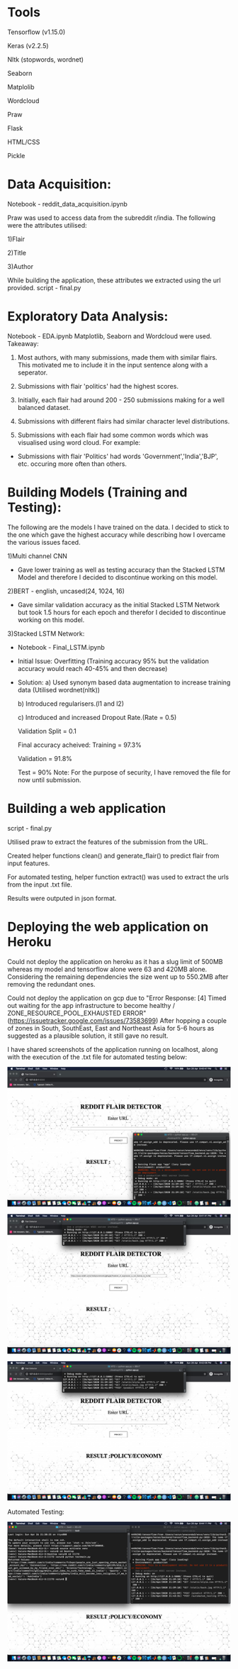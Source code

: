 # Tools

Tensorflow (v1.15.0)

Keras (v2.2.5)

Nltk (stopwords, wordnet)

Seaborn

Matplolib

Wordcloud

Praw

Flask

HTML/CSS

Pickle


# Data Acquisition:
Notebook - reddit_data_acquisition.ipynb

Praw was used to access data from the subreddit r/india.
The following were the attributes utilised:

1)Flair

2)Title

3)Author

While building the application, these attributes we extracted using the url provided.
script - final.py

# Exploratory Data Analysis:
Notebook - EDA.ipynb
Matplotlib, Seaborn and Wordcloud were used.
Takeaway:

1) Most authors, with many submissions, made them with similar flairs. This motivated me to include it in the input sentence along with a seperator.

2) Submissions with flair 'politics' had the highest scores.

3) Initially, each flair had around 200 - 250 submissions making for a well balanced dataset.

4) Submissions with different flairs had similar character level distributions.

5) Submissions with each flair had some common words which was visualised using word cloud. For example:
- Submissions with flair 'Politics' had words 'Government','India','BJP', etc. occuring more often than others.

# Building Models (Training and Testing):
The following are the models I have trained on the data. I decided to stick to the one which gave the highest accuracy while describing how I overcame the various issues faced.

1)Multi channel CNN
 - Gave lower training as well as testing accuracy than the Stacked LSTM Model and therefore I decided to discontinue working on this model.

2)BERT - english, uncased(24, 1024, 16)
 - Gave similar validation accuracy as the initial Stacked LSTM Network but took 1.5 hours for each epoch and therefor I decided to discontinue working on this model.

3)Stacked LSTM Network:
 - Notebook - Final_LSTM.ipynb

 - Initial Issue: Overfitting (Training accuracy 95% but the validation accuracy would reach 40-45% and then decrease)
 - Solution:
    a) Used synonym based data augmentation to increase training data (Utilised wordnet(nltk))

    b) Introduced regularisers.(l1 and l2)

    c) Introduced and increased Dropout Rate.(Rate = 0.5)

    Validation Split = 0.1

    Final accuracy acheived:
    Training = 97.3%

    Validation = 91.8%
    
    Test = 90%
Note: For the purpose of security, I have removed the file for now until submission.
# Building a web application
script - final.py

Utilised praw to extract the features of the submission from the URL.

Created helper functions clean() and generate_flair() to predict flair from input features.

For automated testing, helper function extract() was used to extract the urls from the input .txt file.

Results were outputed in json format.

# Deploying the web application on Heroku
Could not deploy the application on heroku as it has a slug limit of 500MB whereas my model and tensorflow alone were 63 and 420MB alone. Considering the remaining dependencies the size went up to 550.2MB after removing the redundant ones.

Could not deploy the application on gcp due to "Error Response: [4] Timed out waiting for the app infrastructure to become healthy / ZONE_RESOURCE_POOL_EXHAUSTED ERROR"(https://issuetracker.google.com/issues/73583699)
After hopping a couple of zones in South, SouthEast, East and Northeast Asia for 5-6 hours as suggested as a plausible solution, it still gave no result.

I have shared screenshots of the application running on localhost, along with the execution of the .txt file for automated testing below:


![](1.png)

![](2.png)

![](3.png)

Automated Testing:

![](4.png)
